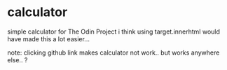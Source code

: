 # calculator
simple calculator for The Odin Project
i think using target.innerhtml would have made this a lot easier...

note: clicking github link makes calculator not work.. but works anywhere else.. ?
